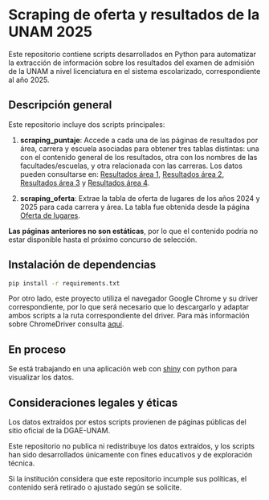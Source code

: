 # Scraping de oferta y resultados de la UNAM 2025

Este repositorio contiene scripts desarrollados en Python para automatizar la extracción de información sobre los resultados del examen de admisión de la UNAM a nivel licenciatura en el sistema escolarizado, correspondiente al año 2025.

## Descripción general

Este repositorio incluye dos scripts principales:

1. **scraping_puntaje**: Accede a cada una de las páginas de resultados por área, carrera y escuela asociadas para obtener tres tablas distintas: una con el contenido general de los resultados, otra con los nombres de las facultades/escuelas, y otra relacionada con las carreras. Los datos pueden consultarse en: [Resultados área 1](https://www.dgae.unam.mx/Licenciatura2025/resultados/15.html), [Resultados área 2](https://www.dgae.unam.mx/Licenciatura2025/resultados/25.html), [Resultados área 3](https://www.dgae.unam.mx/Licenciatura2025/resultados/35.html) y [Resultados área 4](https://www.dgae.unam.mx/Licenciatura2025/resultados/45.html).

2. **scraping_oferta**: Extrae la tabla de oferta de lugares de los años 2024 y 2025 para cada carrera y área. La tabla fue obtenida desde la página [Oferta de lugares](https://www.dgae.unam.mx/Licenciatura2025/oferta_lugares/oferta_licenciatura2025.html).

**Las páginas anteriores no son estáticas**, por lo que el contenido podría no estar disponible hasta el próximo concurso de selección.

## Instalación de dependencias

```bash
pip install -r requirements.txt
```

Por otro lado, este proyecto utiliza el navegador Google Chrome y su driver correspondiente, por lo que será necesario que lo descargarlo y adaptar ambos scripts a la ruta correspondiente del driver. Para más información sobre ChromeDriver consulta [aquí](https://developer.chrome.com/docs/chromedriver/downloads).

## En proceso

Se está trabajando en una aplicación web con [shiny](https://shiny.posit.co/) con python para visualizar los datos. 

## Consideraciones legales y éticas

Los datos extraídos por estos scripts provienen de páginas públicas del sitio oficial de la DGAE-UNAM.

Este repositorio no publica ni redistribuye los datos extraídos, y los scripts han sido desarrollados únicamente con fines educativos y de exploración técnica.

Si la institución considera que este repositorio incumple sus políticas, el contenido será retirado o ajustado según se solicite.
